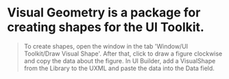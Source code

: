 # Visual Geometry is a package for creating shapes for the UI Toolkit.

> To create shapes, open the window in the tab 'Window/UI Toolkit/Draw Visual Shape'. After that, click to draw a figure clockwise and copy the data about the figure. In UI Builder, add a VisualShape from the Library to the UXML and paste the data into the Data field.
